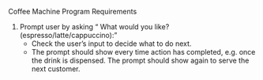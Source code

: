 Coffee Machine Program Requirements
1. Prompt user by asking “ What would you like? (espresso/latte/cappuccino):” 
    * Check the user’s input to decide what to do next. 
    * The prompt should show every time action has completed, e.g. once the drink is dispensed. The prompt should show again to serve the next customer. 